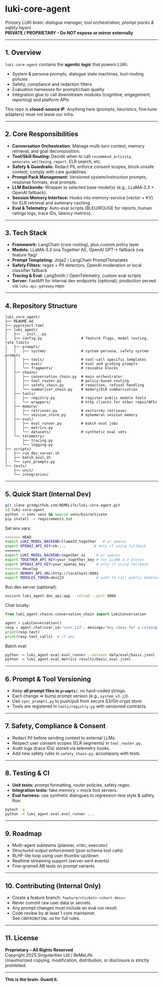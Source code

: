 # luki-core-agent  
*Primary LUKi brain: dialogue manager, tool orchestration, prompt packs & safety layers*  
**PRIVATE / PROPRIETARY – Do NOT expose or mirror externally**

---

## 1. Overview  
`luki-core-agent` contains the **agentic logic** that powers LUKi:  
- System & persona prompts, dialogue state machines, tool-routing policies  
- Safety, compliance and redaction filters  
- Evaluation harnesses for prompt/chain quality  
- Integration glue to call downstream modules (cognitive, engagement, reporting) and platform APIs

This repo is **closed-source IP**. Anything here (prompts, heuristics, fine‑tune adapters) must not leave our infra.

---

## 2. Core Responsibilities  
- **Conversation Orchestration:** Manage multi-turn context, memory retrieval, and goal decomposition.  
- **Tool/Skill Routing:** Decide when to call `recommend_activity`, `generate_wellbeing_report`, ELR search, etc.  
- **Safety & Guardrails:** Redact PII, enforce consent scopes, block unsafe content, comply with care guidelines.  
- **Prompt Pack Management:** Versioned system/instruction prompts, response formats, eval prompts.  
- **LLM Backends:** Wrapper to selected base model(s) (e.g., LLaMA‑3.3 + OpenAI fallback).  
- **Session Memory Interface:** Hooks into memory-service (vector + KV) for ELR retrieval and summary caching.  
- **Eval & Telemetry:** Auto-eval scripts (BLEU/ROUGE for reports, human ratings logs, trace IDs, latency metrics).

---

## 3. Tech Stack  
- **Framework:** LangChain (core routing), plus custom policy layer  
- **Models:** LLaMA‑3.3 (via Together AI), OpenAI GPT-* fallback (via feature flag)  
- **Prompt Templating:** Jinja2 / LangChain PromptTemplates  
- **Safety Filters:** regex + PII detectors, OpenAI moderation or local classifier fallback  
- **Tracing & Eval:** LangSmith / OpenTelemetry, custom eval scripts  
- **Server:** FastAPI for internal dev endpoints (optional); production served via `luki-api-gateway` repo

---

## 4. Repository Structure  
~~~text
luki_core_agent/
├── README.md
├── pyproject.toml
├── luki_agent/
│   ├── __init__.py
│   ├── config.py                  # feature flags, model routing, rate limits
│   ├── prompts/
│   │   ├── system/                # system persona, safety system prompts
│   │   ├── tools/                 # tool-call specific templates
│   │   ├── eval/                  # eval and grading prompts
│   │   └── fragments/             # reusable blocks
│   ├── chains/
│   │   ├── conversation_chain.py  # main orchestrator
│   │   ├── tool_router.py         # policy-based routing
│   │   ├── safety_chain.py        # redaction, refusal handling
│   │   └── summariser_chain.py    # memory/ELR summarisation
│   ├── tools/
│   │   ├── registry.py            # register public module tools
│   │   └── wrappers/              # http clients for other repos/APIs
│   ├── memory/
│   │   ├── retriever.py           # vector+kv retriever
│   │   └── session_store.py       # ephemeral session memory
│   ├── eval/
│   │   ├── eval_runner.py         # batch eval jobs
│   │   ├── metrics.py
│   │   └── datasets/              # synthetic eval sets
│   └── telemetry/
│       ├── tracing.py
│       └── logging.py
├── scripts/
│   ├── run_dev_server.sh
│   ├── batch_eval.sh
│   └── sync_prompts.py
└── tests/
    ├── unit/
    └── integration/
~~~

---

## 5. Quick Start (Internal Dev)

~~~bash
git clone git@github.com:REMELife/luki-core-agent.git
cd luki-core-agent
python -m venv venv && source venv/bin/activate
pip install -r requirements.txt
~~~

Set env vars:

~~~bash
<<<<<<< HEAD
export LUKI_MODEL_BACKEND=llama33_together   # or openai
export OPENAI_API_KEY=sk-...             # only if using fallback
=======
export LUKI_MODEL_BACKEND=together_ai     # or openai
export TOGETHER_API_KEY=your_together_key # for LLaMA 3.3 access
export OPENAI_API_KEY=your_openai_key     # only if using fallback
>>>>>>> develop
export MEMORY_API_URL=http://localhost:8002
export MODULES_TOKEN=dev123               # auth to call public modules
~~~

Run dev server (optional):

~~~bash
uvicorn luki_agent.dev_api:app --reload --port 9000
~~~

Chat locally:

~~~python
from luki_agent.chains.conversation_chain import LukiConversation

agent = LukiConversation()
resp = agent.chat(user_id="user_123", message="Any ideas for a calming activity?")
print(resp.text)
print(resp.tool_calls)  # if any
~~~

Batch eval:

~~~bash
python -m luki_agent.eval.eval_runner --dataset data/eval/basic.jsonl --out results/basic_eval.jsonl
python -m luki_agent.eval.metrics results/basic_eval.jsonl
~~~

---

## 6. Prompt & Tool Versioning  
- Keep **all prompt files in `prompts/`**, no hard-coded strings.  
- Each change => bump prompt version (e.g., `system_v3.j2`).  
- Use `sync_prompts.py` to push/pull from secure S3/Git-crypt store.  
- Tools are registered in `tools/registry.py` with versioned contracts.

---

## 7. Safety, Compliance & Consent  
- Redact PII before sending context to external LLMs.  
- Respect user consent scopes (ELR segments) in `tool_router.py`.  
- Audit logs (trace IDs) stored via telemetry hooks.  
- Add new safety rules in `safety_chain.py`; accompany with tests.

---

## 8. Testing & CI  
- **Unit tests:** prompt formatting, router policies, safety regex.  
- **Integration tests:** fake memory + mock tool servers.  
- **Eval harness:** use synthetic dialogues to regression-test style & safety.  
Run:  
~~~bash
pytest -q
python -m luki_agent.eval.eval_runner ...
~~~

---

## 9. Roadmap  
- Multi-agent subteams (planner, critic, executor)  
- Structured output enforcement (json schema tool calls)  
- RLHF-lite loop using user thumbs-up/down  
- Realtime streaming support (server-sent events)  
- Fine-grained AB tests on prompt variants

---

## 10. Contributing (Internal Only)  
- Create a feature branch: `feature/<ticket>-<short-desc>`  
- Never commit raw user data or secrets.  
- Any prompt changes must include an eval run result.  
- Code review by at least 1 core maintainer.  
See `CONTRIBUTING.md` for full rules.

---

## 11. License  
**Proprietary – All Rights Reserved**  
Copyright 2025 Singularities Ltd / ReMeLife.  
Unauthorized copying, modification, distribution, or disclosure is strictly prohibited.

---

**This is the brain. Guard it.**
